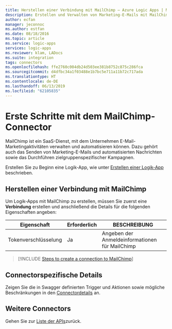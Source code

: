 ```yaml
---
title: Herstellen einer Verbindung mit MailChimp – Azure Logic Apps | Microsoft-Dokumentation
description: Erstellen und Verwalten von Marketing-E-Mails mit MailChimp-REST-APIs und Azure Logic Apps
author: ecfan
manager: jeconnoc
ms.author: estfan
ms.date: 08/18/2016
ms.topic: article
ms.service: logic-apps
services: logic-apps
ms.reviewer: klam, LADocs
ms.suite: integration
tags: connectors
ms.openlocfilehash: ffe2760c004db24d503ee381b8752c875c286fca
ms.sourcegitcommit: d4dfbc34a1f03488e1b7bc5e711a11b72c717ada
ms.translationtype: HT
ms.contentlocale: de-DE
ms.lasthandoff: 06/13/2019
ms.locfileid: "62105835"
---
```

# <a name="get-started-with-the-mailchimp-connector"></a>Erste Schritte mit dem MailChimp-Connector
MailChimp ist ein SaaS-Dienst, mit dem Unternehmen E-Mail-Marketingaktivitäten verwalten und automatisieren können. Dazu gehört auch das Senden von Marketing-E-Mails und automatisierten Nachrichten sowie das Durchführen zielgruppenspezifischer Kampagnen.

Erstellen Sie zu Beginn eine Logik-App, wie unter [Erstellen einer Logik-App](../logic-apps/quickstart-create-first-logic-app-workflow.md) beschrieben.

## <a name="create-a-connection-to-mailchimp"></a>Herstellen einer Verbindung mit MailChimp
Um Logik-Apps mit MailChimp zu erstellen, müssen Sie zuerst eine **Verbindung** erstellen und anschließend die Details für die folgenden Eigenschaften angeben:

| Eigenschaft | Erforderlich | BESCHREIBUNG |
| --- | --- | --- |
| Tokenverschlüsselung |Ja |Angeben der Anmeldeinformationen für MailChimp |

> [!INCLUDE [Steps to create a connection to MailChimp](../../includes/connectors-create-api-mailchimp.md)]
> 


## <a name="connector-specific-details"></a>Connectorspezifische Details

Zeigen Sie die in Swagger definierten Trigger und Aktionen sowie mögliche Beschränkungen in den [Connectordetails](/connectors/mailchimp/) an.

## <a name="more-connectors"></a>Weitere Connectors
Gehen Sie zur [Liste der APIs](apis-list.md)zurück.